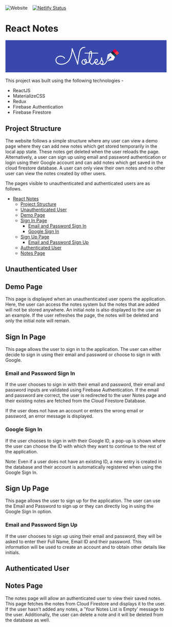 ![Website](https://img.shields.io/website?logo=React&style=for-the-badge&url=https%3A%2F%2Fnotes.sanketnaik.dev) &nbsp;&nbsp; [![Netlify Status](https://api.netlify.com/api/v1/badges/6c0df32f-9c60-40f9-a265-5e151fb8536d/deploy-status)](https://app.netlify.com/sites/serene-carson-4b82d1/deploys)

# React Notes

![Notes](docs/banner.png)

This project was built using the following technologies -

- ReactJS
- MaterializeCSS
- Redux
- Firebase Authentication
- Firebase Firestore

## Project Structure

The website follows a simple structure where any user can view a demo page where they can add new notes which get stored temporarily in the local app state. These notes get deleted when the user reloads the page. Alternatively, a user can sign up using email and password authentication or login using their Google account and can add notes which get saved in the cloud firestore database. A user can only view their own notes and no other user can view the notes created by other users.

The pages visible to unauthenticated and authenticated users are as follows.

- [React Notes](#react-notes)
  - [Project Structure](#project-structure)
  - [Unauthenticated User](#unauthenticated-user)
  - [Demo Page](#demo-page)
  - [Sign In Page](#sign-in-page)
    - [Email and Password Sign In](#email-and-password-sign-in)
    - [Google Sign In](#google-sign-in)
  - [Sign Up Page](#sign-up-page)
    - [Email and Password Sign Up](#email-and-password-sign-up)
  - [Authenticated User](#authenticated-user)
  - [Notes Page](#notes-page)

## Unauthenticated User

## Demo Page

This page is displayed when an unauthenticated user opens the application. Here, the user can access the notes system but the notes that are added will not be stored anywhere. An initial note is also displayed to the user as an example. If the user refreshes the page, the notes will be deleted and only the initial note will remain.

## Sign In Page

This page allows the user to sign in to the application. The user can either decide to sign in using their email and password or choose to sign in with Google.

### Email and Password Sign In

If the user chooses to sign in with their email and password, their email and password inputs are validated using Firebase Authentication. If the email and password are correct, the user is redirected to the user Notes page and their existing notes are fetched from the Cloud Firestore Database.

If the user does not have an account or enters the wrong email or password, an error message is displayed.

### Google Sign In

If the user chooses to sign in with their Google ID, a pop-up is shown where the user can choose the ID with which they want to continue to the rest of the application.

Note: Even if a user does not have an existing ID, a new entry is created in the database and their account is automatically registered when using the Google Sign In.

## Sign Up Page

This page allows the user to sign up for the application. The user can use the Email and Password to sign up or they can directly log in using the Google Sign In option.

### Email and Password Sign Up

If the user chooses to sign up using their email and password, they will be asked to enter their Full Name, Email ID and their password. This information will be used to create an account and to obtain other details like initials.

## Authenticated User

## Notes Page

The notes page will allow an authenticated user to view their saved notes. This page fetches the notes from Cloud Firestore and displays it to the user. If the user hasn't added any notes, a 'Your Notes List is Empty' message to the user. Additionally, the user can delete a note and it will be deleted from the database as well.

